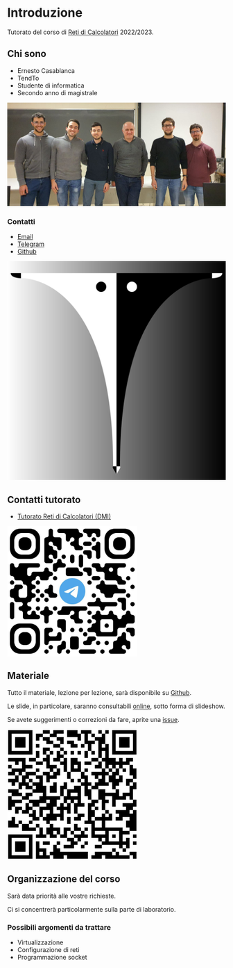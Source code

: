 # Introduzione

Tutorato del corso di [Reti di Calcolatori](http://web.dmi.unict.it/corsi/l-31/insegnamenti?seuid=EF0D54F4-9429-4853-A10C-355A2FD9C3A1) 2022/2023.

<!-- New section -->

## Chi sono

<div class="cols">

- Ernesto Casablanca
- TendTo
- Studente di informatica
- Secondo anno di magistrale

![Tend](./img/P2P.jpg)

</div>

<!-- New subsection -->

### Contatti

<div class="cols">

- [Email](mailto:casablancaernesto@gmail.com)
- [Telegram](https://t.me/TendTo)
- [Github](https://github.com/TendTo)

![Tend](./img/Tend.svg)

</div>

<!-- New section -->

## Contatti tutorato

<div class="cols">

- [Tutorato Reti di Calcolatori (DMI)](https://t.me/+atIlrFYsi3I5NDc8)

<img src="./img/telegram_group.jpg" width="300px"/></img>

</div>

<!-- New section -->

## Materiale

<div class="cols">

<div>

Tutto il materiale, lezione per lezione, sarà disponibile su [Github](https://github.com/TendTo/Tutorato-Reti-di-Calcolatori).

Le slide, in particolare, saranno consultabili [online](https://tendto.github.io/Tutorato-Reti-di-Calcolatori), sotto forma di slideshow.

<!-- .element: class="fragment" -->

Se avete suggerimenti o correzioni da fare, aprite una [issue](https://github.com/TendTo/Tutorato-Reti-di-Calcolatori/issues).

<!-- .element: class="fragment" -->

</div>

![Github](./img/github.png)

</div>

<!-- New section -->

## Organizzazione del corso

Sarà data priorità alle vostre richieste.

Ci si concentrerà particolarmente sulla parte di laboratorio.

<!-- .element: class="fragment" data-fragment-index="1" -->

<!-- New subsection -->

### Possibili argomenti da trattare

- Virtualizzazione
- Configurazione di reti
- Programmazione socket
